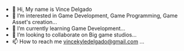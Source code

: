 - 👋 Hi, My name is Vince Delgado
- 👀 I’m interested in Game Development, Game Programming, Game Asset's creation...
- 🌱 I’m currently learning Game Development...
- 💞️ I’m looking to collaborate on Big game studios...
- 📫 How to reach me vincekyledelgado@gmail.com ...

<!---
VKD07/VKD07 is a ✨ special ✨ repository because its `README.md` (this file) appears on your GitHub profile.
You can click the Preview link to take a look at your changes.
--->
